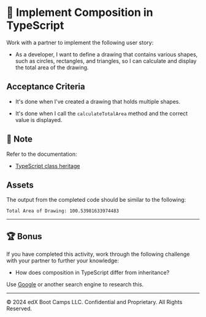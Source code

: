 # 📖 Implement Composition in TypeScript

Work with a partner to implement the following user story:

* As a developer, I want to define a drawing that contains various shapes, such as circles, rectangles, and triangles, so I can calculate and display the total area of the drawing.

## Acceptance Criteria

* It's done when I've created a drawing that holds multiple shapes.

* It's done when I call the `calculateTotalArea` method and the correct value is displayed.

## 📝 Note

Refer to the documentation:

* [TypeScript class heritage](https://www.typescriptlang.org/docs/handbook/2/classes.html#class-heritage)

## Assets

The output from the completed code should be similar to the following:

```shell
Total Area of Drawing: 100.53981633974483
```

---

## 🏆 Bonus

If you have completed this activity, work through the following challenge with your partner to further your knowledge:

* How does composition in TypeScript differ from inheritance?

Use [Google](https://www.google.com) or another search engine to research this.

---

&copy; 2024 edX Boot Camps LLC. Confidential and Proprietary. All Rights Reserved.
